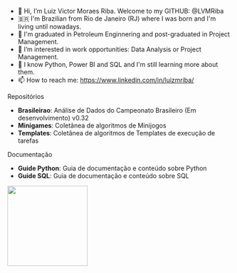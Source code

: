 - 👋 Hi, I’m Luiz Victor Moraes Riba. Welcome to my GITHUB: @LVMRiba
- 🇧🇷 I'm Brazilian from Rio de Janeiro (RJ) where I was born and I'm living until nowadays.
- 👷 I'm graduated in Petroleum Enginnering and post-graduated in Project Management.
- 👀 I’m interested in work opportunities: Data Analysis or Project Management.
- 🌱 I know Python, Power BI and SQL and I'm still learning more about them.
- 📫 How to reach me: https://www.linkedin.com/in/luizmriba/

Repositórios
- **Brasileirao**: Análise de Dados do Campeonato Brasileiro (Em desenvolvimento) v0.32
- **Minigames**: Coletânea de algoritmos de Minijogos
- **Templates**: Coletânea de algoritmos de Templates de execução de tarefas

Documentação
- **Guide Python**: Guia de documentação e conteúdo sobre Python
- **Guide SQL**: Guia de documentação e conteúdo sobre SQL

<div>
  <a href="https://github.com/LVMRiba">
<img height="180em" src="https://github-readme-stats.vercel.app/api?username=LVMRiba&show_icons=true&theme=github_dark&include_all_commits-true"/>
</div>

<!---
LVMRiba/LVMRiba is a ✨ special ✨ repository because its `README.md` (this file) appears on your GitHub profile.
You can click the Preview link to take a look at your changes.
--->
